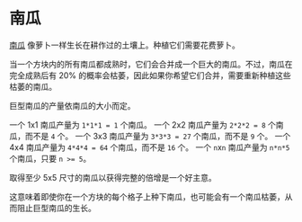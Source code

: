 # 南瓜
[南瓜](objects/pumpkin) 像萝卜一样生长在耕作过的土壤上。种植它们需要花费萝卜。

当一个方块内的所有南瓜都成熟时，它们会合并成一个巨大的南瓜。不过，南瓜在完全成熟后有 20% 的概率会枯萎，因此如果你希望它们合并，需要重新种植这些枯萎的南瓜。

巨型南瓜的产量依南瓜的大小而定。

一个 1x1 南瓜产量为 `1*1*1 = 1` 个南瓜。
一个 2x2 南瓜产量为 `2*2*2 = 8` 个南瓜，而不是 `4` 个。
一个 3x3 南瓜产量为 `3*3*3 = 27` 个南瓜，而不是 `9` 个。
一个 4x4 南瓜产量为 `4*4*4 = 64` 个南瓜，而不是 `16` 个。
一个 `n`x`n` 南瓜产量为 `n*n*5` 个南瓜，只要 `n >= 5`。

取得至少 5x5 尺寸的南瓜以获得完整的倍增是一个好主意。

这意味着即使你在一个方块的每个格子上种下南瓜，也可能会有一个南瓜枯萎，从而阻止巨型南瓜的生长。
